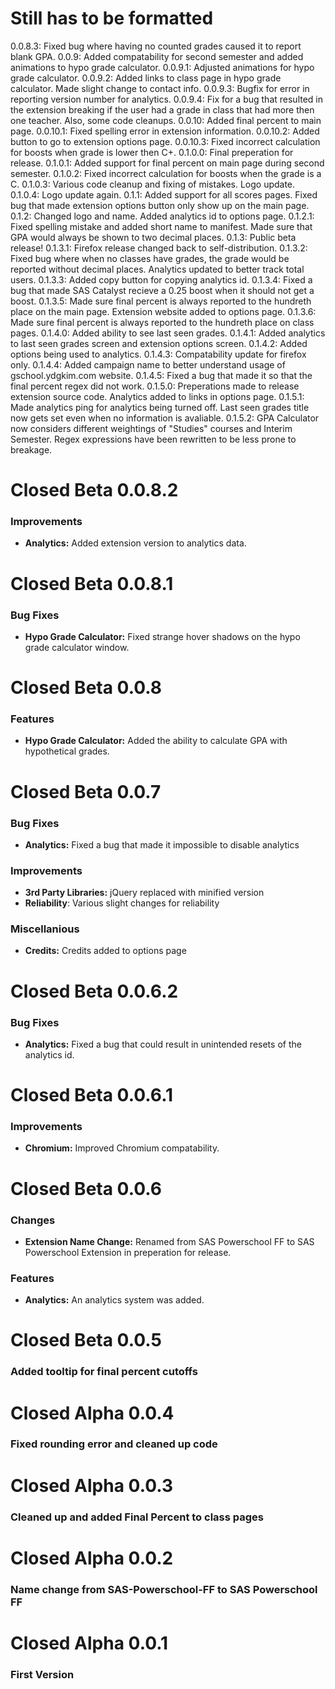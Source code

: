 # Still has to be formatted

0.0.8.3: Fixed bug where having no counted grades caused it to report blank GPA.
0.0.9: Added compatability for second semester and added animations to hypo grade calculator.
0.0.9.1: Adjusted animations for hypo grade calculator.
0.0.9.2: Added links to class page in hypo grade calculator. Made slight change to contact info.
0.0.9.3: Bugfix for error in reporting version number for analytics.
0.0.9.4: Fix for a bug that resulted in the extension breaking if the user had a grade in class that had more then one teacher. Also, some code cleanups.
0.0.10: Added final percent to main page.
0.0.10.1: Fixed spelling error in extension information.
0.0.10.2: Added button to go to extension options page.
0.0.10.3: Fixed incorrect calculation for boosts when grade is lower then C+.
0.1.0.0: Final preperation for release.
0.1.0.1: Added support for final percent on main page during second semester.
0.1.0.2: Fixed incorrect calculation for boosts when the grade is a C.
0.1.0.3: Various code cleanup and fixing of mistakes. Logo update.
0.1.0.4: Logo update again.
0.1.1: Added support for all scores pages. Fixed bug that made extension options button only show up on the main page. 
0.1.2: Changed logo and name. Added analytics id to options page.
0.1.2.1: Fixed spelling mistake and added short name to manifest. Made sure that GPA would always be shown to two decimal places.
0.1.3: Public beta release!
0.1.3.1: Firefox release changed back to self-distribution.
0.1.3.2: Fixed bug where when no classes have grades, the grade would be reported without decimal places. Analytics updated to better track total users.
0.1.3.3: Added copy button for copying analytics id.
0.1.3.4: Fixed a bug that made SAS Catalyst recieve a 0.25 boost when it should not get a boost.
0.1.3.5: Made sure final percent is always reported to the hundreth place on the main page. Extension website added to options page.
0.1.3.6: Made sure final percent is always reported to the hundreth place on class pages.
0.1.4.0: Added ability to see last seen grades.
0.1.4.1: Added analytics to last seen grades screen and extension options screen.
0.1.4.2: Added options being used to analytics.
0.1.4.3: Compatability update for firefox only.
0.1.4.4: Added campaign name to better understand usage of gschool.ydgkim.com website.
0.1.4.5: Fixed a bug that made it so that the final percent regex did not work.
0.1.5.0: Preperations made to release extension source code. Analytics added to links in options page. 
0.1.5.1: Made analytics ping for analytics being turned off. Last seen grades title now gets set even when no information is avaliable.
0.1.5.2: GPA Calculator now considers different weightings of "Studies" courses and Interim Semester. Regex expressions have been rewritten to be less prone to breakage.

# Closed Beta 0.0.8.2

### Improvements

* **Analytics:** Added extension version to analytics data.

# Closed Beta 0.0.8.1

### Bug Fixes

* **Hypo Grade Calculator:** Fixed strange hover shadows on the hypo grade calculator window.

# Closed Beta 0.0.8

### Features

* **Hypo Grade Calculator:** Added the ability to calculate GPA with hypothetical grades.

# Closed Beta 0.0.7

### Bug Fixes

* **Analytics:** Fixed a bug that made it impossible to disable analytics

### Improvements

* **3rd Party Libraries:** jQuery replaced with minified version
* **Reliability**: Various slight changes for reliability

### Miscellanious

* **Credits:** Credits added to options page

# Closed Beta 0.0.6.2

### Bug Fixes

* **Analytics:** Fixed a bug that could result in unintended resets of the analytics id.

# Closed Beta 0.0.6.1

### Improvements

* **Chromium:** Improved Chromium compatability.

# Closed Beta 0.0.6

### Changes

* **Extension Name Change:** Renamed from SAS Powerschool FF to SAS Powerschool Extension in preperation for release.
### Features
 * **Analytics:** An analytics system was added.

# Closed Beta 0.0.5

### Added tooltip for final percent cutoffs

# Closed Alpha 0.0.4

### Fixed rounding error and cleaned up code

# Closed Alpha 0.0.3

### Cleaned up and added Final Percent to class pages

# Closed Alpha 0.0.2

### Name change from SAS-Powerschool-FF to SAS Powerschool FF

# Closed Alpha 0.0.1

### First Version